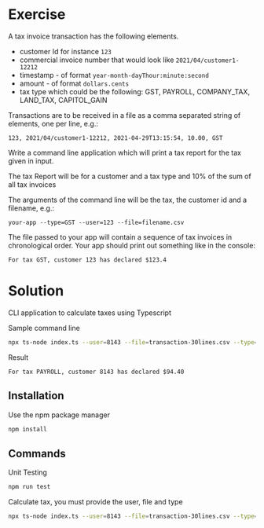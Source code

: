 # Exercise

A tax invoice transaction has the following elements.

- customer Id for instance `123`
- commercial invoice number that would look like `2021/04/customer1-12212`
- timestamp - of format `year-month-dayThour:minute:second`
- amount - of format `dollars.cents`
- tax type which could be the following: GST, PAYROLL, COMPANY_TAX, LAND_TAX, CAPITOL_GAIN

Transactions are to be received in a file as a comma separated string of elements, one per line, e.g.:

`123, 2021/04/customer1-12212, 2021-04-29T13:15:54, 10.00, GST`

Write a command line application which will print a tax report for the tax given in input.

The tax Report will be for a customer and a tax type and 10% of the sum of all tax invoices

The arguments of the command line will be the tax, the customer id and a filename, e.g.:

`your-app --type=GST --user=123 --file=filename.csv`

The file passed to your app will contain a sequence of tax invoices in chronological order.
Your app should print out something like in the console:

```
For tax GST, customer 123 has declared $123.4
```

# Solution

CLI application to calculate taxes using Typescript

Sample command line

```bash
npx ts-node index.ts --user=8143 --file=transaction-30lines.csv --type=PAYROLL
```

Result

```
For tax PAYROLL, customer 8143 has declared $94.40
```

## Installation

Use the npm package manager

```bash
npm install
```

## Commands

Unit Testing

```bash
npm run test
```

Calculate tax, you must provide the user, file and type

```bash
npx ts-node index.ts --user=8143 --file=transaction-30lines.csv --type=PAYROLL
```
